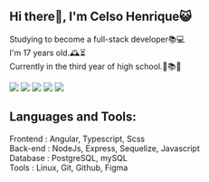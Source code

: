 ## **Hi there👋, I'm Celso Henrique😺**

Studying to become a full-stack developer📚💻<br>
I'm 17 years old.🕰️⏳<br>
Currently in the third year of high school.🏫📚📆

<a href="https://chdev.vercel.app"><img src="https://img.shields.io/badge/website-1CAD0F?logo=esri&style=for-the-badge&logoColor=F2F2F2"/></a>
<a href="mailto:celsohenrique367@gmail.com"><img src="https://img.shields.io/badge/gmail-1CAD0F?style=for-the-badge&logoColor=F2F2F2&logo=gmail"/></a>
<a href="https://www.linkedin.com/in/hiaki"><img src="https://img.shields.io/badge/linkedin-1CAD0F?style=for-the-badge&logoColor=F2F2F2&logo=linkedin"/></a>
<a href="https://www.buymeacoffee.com/hiaki"><img src="https://img.shields.io/badge/buymeacoffee-1CAD0F?style=for-the-badge&logoColor=F2F2F2&logo=buymeacoffee"/></a>
<img src="https://komarev.com/ghpvc/?username=nothiaki&style=for-the-badge&color=1CAD0F&logoColor=F2F2F2&logo=undefined"/></p>

## **Languages and Tools:**

Frontend : Angular, Typescript, Scss<br>
Back-end : NodeJs, Express, Sequelize, Javascript<br>
Database : PostgreSQL, mySQL<br>
Tools : Linux, Git, Github, Figma
